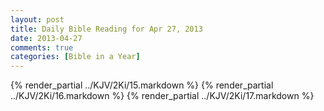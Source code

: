 ```yaml
---
layout: post
title: Daily Bible Reading for Apr 27, 2013
date: 2013-04-27
comments: true
categories: [Bible in a Year]
---
```

{% render_partial ../KJV/2Ki/15.markdown %}
{% render_partial ../KJV/2Ki/16.markdown %}
{% render_partial ../KJV/2Ki/17.markdown %}
